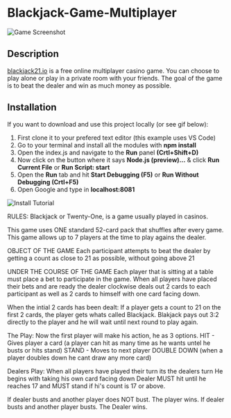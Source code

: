 # Blackjack-Game-Multiplayer

![Game Screenshot](https://i.ibb.co/fHkyMJS/blackjack21-showcase.jpg)

## Description
[blackjack21.io](http://www.blackjack21.io) is a free online multiplayer casino game. You can choose to play alone or play in a private room with your friends. The goal of the game is to beat the dealer and win as much money as possible.

## Installation
If you want to download and use this project locally (or see gif below):
1. First clone it to your prefered text editor (this example uses VS Code)
2. Go to your terminal and install all the modules with **npm install**
3. Open the index.js and navigate to the **Run** panel **(Crtl+Shift+D)**
4. Now click on the button where it says **Node.js (preview)...** & click **Run Current File** or **Run Script: start**
5. Open the **Run** tab and hit **Start Debugging (F5)** or **Run Without Debugging (Crtl+F5)**
6. Open Google and type in **localhost:8081**

![Install Tutorial](https://media.giphy.com/media/4OIIpj05juLSARo8qD/giphy.gif)

RULES:
Blackjack or Twenty-One, is a game usually played in casinos.

This game uses ONE standard 52-card pack that shuffles after every game.
This game allows up to 7 players at the time to play agains the dealer.

OBJECT OF THE GAME
Each participant attempts to beat the dealer by getting a count as close to 21 as possible, without going above 21

UNDER THE COURSE OF THE GAME
Each player that is sitting at a table must place a bet to participate in the game.
When all players have placed their bets and are ready the dealer clockwise deals out 2 cards to each participant as well as 2 cards to himself with one card facing down.

When the intial 2 cards has been dealt:
If a player gets a count to 21 on the first 2 cards, the player gets whats called Blackjack.
Blakjack pays out 3:2 directly to the player and he will wait until next round to play again.

The Play:
Now the first player will make his action, he as 3 options.
HIT - Gives player a card (a player can hit as many time as he wants untel he busts or hits stand)
STAND - Moves to next player
DOUBLE DOWN (when a player doubles down he cant draw any more card)

Dealers Play:
When all players have played their turn its the dealers turn
He begins with taking his own card facing down
Dealer MUST hit until he reaches 17 and MUST stand if hi's count is 17 or above.

If dealer busts and another player does NOT bust. The player wins.
If dealer busts and another player busts. The Dealer wins.

